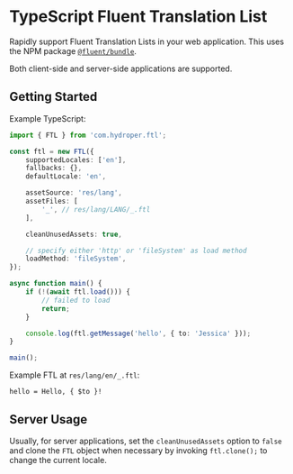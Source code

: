 # TypeScript Fluent Translation List

Rapidly support Fluent Translation Lists in your web application. This uses the NPM package [`@fluent/bundle`](https://www.npmjs.com/package/@fluent/bundle).

Both client-side and server-side applications are supported.

## Getting Started

Example TypeScript:

```ts
import { FTL } from 'com.hydroper.ftl';

const ftl = new FTL({
    supportedLocales: ['en'],
    fallbacks: {},
    defaultLocale: 'en',

    assetSource: 'res/lang',
    assetFiles: [
        '_', // res/lang/LANG/_.ftl
    ],

    cleanUnusedAssets: true,

    // specify either 'http' or 'fileSystem' as load method
    loadMethod: 'fileSystem',
});

async function main() {
    if (!(await ftl.load())) {
        // failed to load
        return;
    }

    console.log(ftl.getMessage('hello', { to: 'Jessica' }));
}

main();
```

Example FTL at `res/lang/en/_.ftl`:

```
hello = Hello, { $to }!
```

## Server Usage

Usually, for server applications, set the `cleanUnusedAssets` option to `false` and clone the `FTL` object when necessary by invoking `ftl.clone();` to change the current locale.